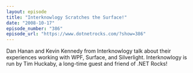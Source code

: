 ```yaml
---
layout: episode
title: "Interknowlogy Scratches the Surface!"
date: "2008-10-17"
episode_number: "386"
episode_url: "https://www.dotnetrocks.com/?show=386"
---
```


Dan Hanan and Kevin Kennedy from Interknowlogy talk about their experiences working with WPF, Surface, and Silverlight. Interknowlogy is run by Tim Huckaby, a long-time guest and friend of .NET Rocks!

